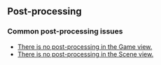 ## Post-processing
### Common post-processing issues
- [There is no post-processing in the Game view.](Post-processing/Choose%20Pipeline.md)
- [There is no post-processing in the Scene view.](Post-processing/Post%20In%20The%20Scene%20View.md)